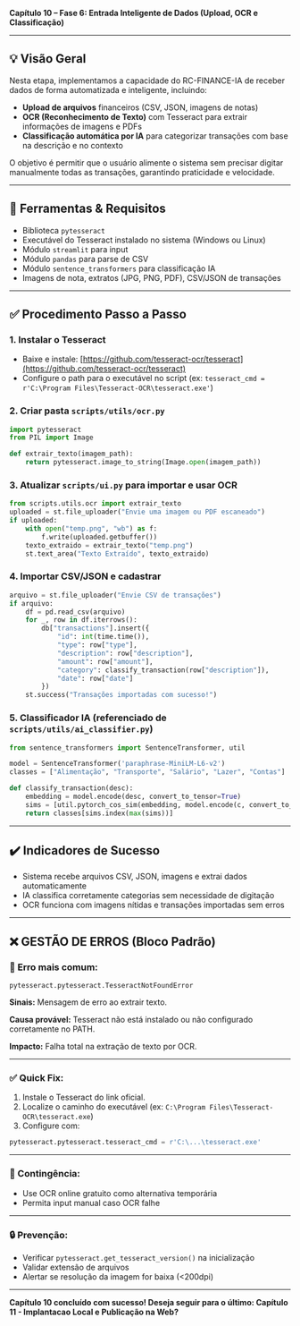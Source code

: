 **Capítulo 10 – Fase 6: Entrada Inteligente de Dados (Upload, OCR e Classificação)**

---

## 💡 Visão Geral
Nesta etapa, implementamos a capacidade do RC-FINANCE-IA de receber dados de forma automatizada e inteligente, incluindo:

- **Upload de arquivos** financeiros (CSV, JSON, imagens de notas)
- **OCR (Reconhecimento de Texto)** com Tesseract para extrair informações de imagens e PDFs
- **Classificação automática por IA** para categorizar transações com base na descrição e no contexto

O objetivo é permitir que o usuário alimente o sistema sem precisar digitar manualmente todas as transações, garantindo praticidade e velocidade.

---

## 🔧 Ferramentas & Requisitos

- Biblioteca `pytesseract`
- Executável do Tesseract instalado no sistema (Windows ou Linux)
- Módulo `streamlit` para input
- Módulo `pandas` para parse de CSV
- Módulo `sentence_transformers` para classificação IA
- Imagens de nota, extratos (JPG, PNG, PDF), CSV/JSON de transações

---

## ✅ Procedimento Passo a Passo

### 1. Instalar o Tesseract

- Baixe e instale: [https://github.com/tesseract-ocr/tesseract](https://github.com/tesseract-ocr/tesseract)
- Configure o path para o executável no script (ex: `tesseract_cmd = r'C:\Program Files\Tesseract-OCR\tesseract.exe'`)

### 2. Criar pasta `scripts/utils/ocr.py`
```python
import pytesseract
from PIL import Image

def extrair_texto(imagem_path):
    return pytesseract.image_to_string(Image.open(imagem_path))
```

### 3. Atualizar `scripts/ui.py` para importar e usar OCR
```python
from scripts.utils.ocr import extrair_texto
uploaded = st.file_uploader("Envie uma imagem ou PDF escaneado")
if uploaded:
    with open("temp.png", "wb") as f:
        f.write(uploaded.getbuffer())
    texto_extraido = extrair_texto("temp.png")
    st.text_area("Texto Extraído", texto_extraido)
```

### 4. Importar CSV/JSON e cadastrar
```python
arquivo = st.file_uploader("Envie CSV de transações")
if arquivo:
    df = pd.read_csv(arquivo)
    for _, row in df.iterrows():
        db["transactions"].insert({
            "id": int(time.time()),
            "type": row["type"],
            "description": row["description"],
            "amount": row["amount"],
            "category": classify_transaction(row["description"]),
            "date": row["date"]
        })
    st.success("Transações importadas com sucesso!")
```

### 5. Classificador IA (referenciado de `scripts/utils/ai_classifier.py`)
```python
from sentence_transformers import SentenceTransformer, util

model = SentenceTransformer('paraphrase-MiniLM-L6-v2')
classes = ["Alimentação", "Transporte", "Salário", "Lazer", "Contas"]

def classify_transaction(desc):
    embedding = model.encode(desc, convert_to_tensor=True)
    sims = [util.pytorch_cos_sim(embedding, model.encode(c, convert_to_tensor=True)) for c in classes]
    return classes[sims.index(max(sims))]
```

---

## ✔️ Indicadores de Sucesso
- Sistema recebe arquivos CSV, JSON, imagens e extrai dados automaticamente
- IA classifica corretamente categorias sem necessidade de digitação
- OCR funciona com imagens nítidas e transações importadas sem erros

---

## ❌ GESTÃO DE ERROS (Bloco Padrão)

### 🚫 Erro mais comum:
`pytesseract.pytesseract.TesseractNotFoundError`

**Sinais:** Mensagem de erro ao extrair texto.

**Causa provável:** Tesseract não está instalado ou não configurado corretamente no PATH.

**Impacto:** Falha total na extração de texto por OCR.

---

### ✅ Quick Fix:
1. Instale o Tesseract do link oficial.
2. Localize o caminho do executável (ex: `C:\Program Files\Tesseract-OCR\tesseract.exe`)
3. Configure com:
```python
pytesseract.pytesseract.tesseract_cmd = r'C:\...\tesseract.exe'
```

---

### 🔁 Contingência:
- Use OCR online gratuito como alternativa temporária
- Permita input manual caso OCR falhe

---

### 🔒 Prevenção:
- Verificar `pytesseract.get_tesseract_version()` na inicialização
- Validar extensão de arquivos
- Alertar se resolução da imagem for baixa (<200dpi)

---

**Capítulo 10 concluído com sucesso! Deseja seguir para o último: Capítulo 11 - Implantacao Local e Publicação na Web?**

